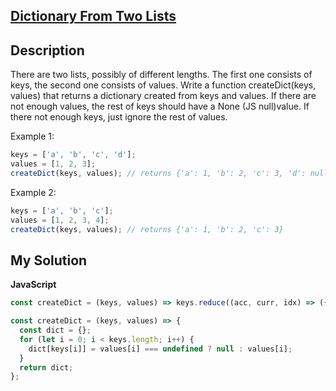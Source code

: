 ## [Dictionary From Two Lists](https://www.codewars.com/kata/5533c2a50c4fea6832000101)

## Description

There are two lists, possibly of different lengths. The first one consists of keys, the second one consists of values. Write a function createDict(keys, values) that returns a dictionary created from keys and values. If there are not enough values, the rest of keys should have a None (JS null)value. If there not enough keys, just ignore the rest of values.

Example 1:

```js
keys = ['a', 'b', 'c', 'd'];
values = [1, 2, 3];
createDict(keys, values); // returns {'a': 1, 'b': 2, 'c': 3, 'd': null}
```

Example 2:

```js
keys = ['a', 'b', 'c'];
values = [1, 2, 3, 4];
createDict(keys, values); // returns {'a': 1, 'b': 2, 'c': 3}
```

## My Solution

**JavaScript**

```js
const createDict = (keys, values) => keys.reduce((acc, curr, idx) => ({ ...acc, [curr]: values[idx] ?? null }), {});
```

```js
const createDict = (keys, values) => {
  const dict = {};
  for (let i = 0; i < keys.length; i++) {
    dict[keys[i]] = values[i] === undefined ? null : values[i];
  }
  return dict;
};
```
